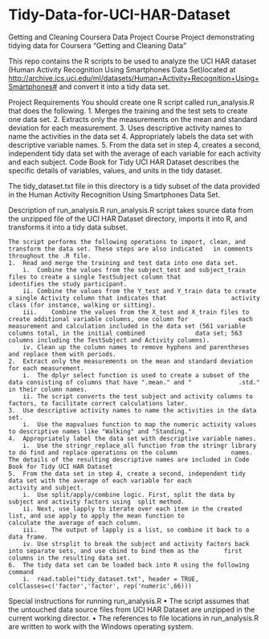 # Tidy-Data-for-UCI-HAR-Dataset
Getting and Cleaning Coursera Data Project
Course Project demonstrating tidying data for Coursera “Getting and Cleaning Data”

This repo contains the R scripts to be used to analyze the UCI HAR dataset (Human Activity Recognition Using Smartphones Data Set)located at http://archive.ics.uci.edu/ml/datasets/Human+Activity+Recognition+Using+Smartphones#
and convert it into a tidy data set.

Project Requirements
You should create one R script called run_analysis.R that does the following. 
	1.	Merges the training and the test sets to create one data set.
	2.	Extracts only the measurements on the mean and standard deviation for each measurement. 
	3.	Uses descriptive activity names to name the activities in the data set
	4.	Appropriately labels the data set with descriptive variable names. 
	5.	From the data set in step 4, creates a second, independent tidy data set with the average of each variable for each 		activity and each subject.
	Code Book for Tidy UCI HAR Dataset describes the specific details of variables, values, and units in the tidy dataset.

The tidy_dataset.txt file in this directory is a tidy subset of the data provided in the Human Activity Recognition Using Smartphones Data Set. 

Description of run_analysis.R
	run_analysis.R script takes source data from the unzipped file of the UCI HAR Dataset directory, imports it into R, and 		transforms it into a tidy data subset. 

	The script performs the following operations to import, clean, and transform the data set. These steps are also indicated 	in comments throughout the .R file.
	1.	Read and merge the training and test data into one data set. 
		i.	Combine the values from the subject_test and subject_train files to create a single TestSubject column that 				identifies the study participant.
		ii.	Combine the values from the Y_test and Y_train data to create a single Activity column that indicates that 					activity class (for instance, walking or sitting).
		iii.	Combine the values from the X_test and X_train files to create additional variable columns, one column for 				each measurement and calculation included in the data set (561 variable columns total, in the initial combined 				data set; 563 columns including the TestSubject and Activity columns).
		iv.	Clean up the column names to remove hyphens and parentheses and replace them with periods.
	2.	Extract only the measurements on the mean and standard deviation for each measurement. 
		i.	The dplyr select function is used to create a subset of the data consisting of columns that have ".mean." and "				.std." in their column names.
		ii.	The script converts the test subject and activity columns to factors, to facilitate correct calculations later.
	3.	Use descriptive activity names to name the activities in the data set. 
		i.	Use the mapvalues function to map the numeric activity values to descriptive names like "Walking" and "Standing."
	4.	Appropriately label the data set with descriptive variable names. 
		i.	Use the stringr_replace_all function from the stringr library to do find and replace operations on the column 				names. The details of the resulting descriptive names are included in Code Book for Tidy UCI HAR Dataset
	5.	From the data set in step 4, create a second, independent tidy data set with the average of each variable for each 				activity and subject. 
		i.	Use split/apply/combine logic. First, split the data by subject and activity factors using  split method.
		ii.	Next, use lapply to iterate over each item in the created list, and use apply to apply the mean function to 				calculate the average of each column. 
		iii.	The output of lapply is a list, so combine it back to a data frame.
		iv.	Use strsplit to break the subject and activity factors back into separate sets, and use cbind to bind them as the 		first columns in the resulting data set. 
	6.	The tidy data set can be loaded back into R using the following command
		i.	read.table("tidy_dataset.txt", header = TRUE, colClasses=c('factor','factor', rep('numeric',66)))
		
Special instructions for running run_analysis.R
		•	The script assumes that the untouched data source files from UCI HAR Dataset are unzipped in the current 				  		working director. 
		•	The references to file locations in run_analysis.R are written to work with the Windows operating system.  
		

